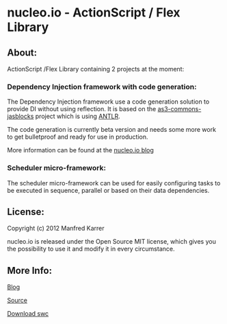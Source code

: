 # nucleo.io - ActionScript / Flex Library


## About:

ActionScript /Flex Library containing 2 projects at the moment:


### Dependency Injection framework with code generation:
The Dependency Injection framework use a code generation solution to provide DI without using reflection.
It is based on the [as3-commons-jasblocks](https://github.com/teotigraphix/as3-commons-jasblocks) project
which is using [ANTLR](http://www.antlr.org/).

The code generation is currently beta version and needs some more work to get bulletproof and ready for use in
production.

More information can be found at the [nucleo.io blog](http://nucleo.io)


### Scheduler micro-framework:
The scheduler micro-framework can be used for easily configuring tasks to be
executed in sequence, parallel or based on their data dependencies.


## License:

Copyright (c) 2012 Manfred Karrer

nucleo.io is released under the Open Source MIT license, which gives you the possibility to use it and modify it in
every circumstance.


## More Info:

[Blog](http://nucleo.io)

[Source](https://github.com/ManfredKarrer/nucleo.io)

[Download swc](https://github.com/ManfredKarrer/nucleo.io/tree/master/distribution/nucleo-1.1.0-beta.swc)
